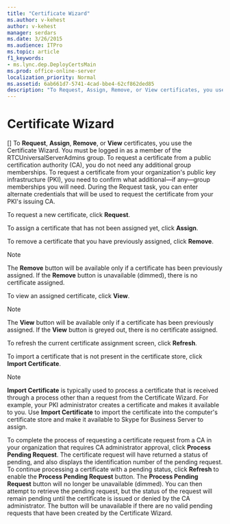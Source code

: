 ```yaml
---
title: "Certificate Wizard"
ms.author: v-kehest
author: v-kehest
manager: serdars
ms.date: 3/26/2015
ms.audience: ITPro
ms.topic: article
f1_keywords:
- ms.lync.dep.DeployCertsMain
ms.prod: office-online-server
localization_priority: Normal
ms.assetid: 6ab661d7-5741-4cad-bbe4-62cf862ded85
description: "To Request, Assign, Remove, or View certificates, you use the Certificate Wizard. You must be logged in as a member of the RTCUniversalServerAdmins group. To request a certificate from a public certification authority (CA), you do not need any additional group memberships. To request a certificate from your organization's public key infrastructure (PKI), you need to confirm what additional—if any—group memberships you will need. During the Request task, you can enter alternate credentials that will be used to request the certificate from your PKI's issuing CA."
---
```


# Certificate Wizard
[]
To **Request**, **Assign**, **Remove**, or **View** certificates, you use the Certificate Wizard. You must be logged in as a member of the RTCUniversalServerAdmins group. To request a certificate from a public certification authority (CA), you do not need any additional group memberships. To request a certificate from your organization's public key infrastructure (PKI), you need to confirm what additional—if any—group memberships you will need. During the Request task, you can enter alternate credentials that will be used to request the certificate from your PKI's issuing CA.
  
To request a new certificate, click **Request**.
  
To assign a certificate that has not been assigned yet, click **Assign**.
  
To remove a certificate that you have previously assigned, click **Remove**.
  
> [!NOTE]
> The **Remove** button will be available only if a certificate has been previously assigned. If the **Remove** button is unavailable (dimmed), there is no certificate assigned.
  
To view an assigned certificate, click **View**.
  
> [!NOTE]
> The **View** button will be available only if a certificate has been previously assigned. If the **View** button is greyed out, there is no certificate assigned.
  
To refresh the current certificate assignment screen, click **Refresh**.
  
To import a certificate that is not present in the certificate store, click **Import Certificate**.
  
> [!NOTE]
> **Import Certificate** is typically used to process a certificate that is received through a process other than a request from the Certificate Wizard. For example, your PKI administrator creates a certificate and makes it available to you. Use **Import Certificate** to import the certificate into the computer's certificate store and make it available to Skype for Business Server to assign.
  
To complete the process of requesting a certificate request from a CA in your organization that requires CA administrator approval, click **Process Pending Request**. The certificate request will have returned a status of pending, and also displays the identification number of the pending request. To continue processing a certificate with a pending status, click **Refresh** to enable the **Process Pending Request** button. The **Process Pending Request** button will no longer be unavailable (dimmed). You can then attempt to retrieve the pending request, but the status of the request will remain pending until the certificate is issued or denied by the CA administrator. The button will be unavailable if there are no valid pending requests that have been created by the Certificate Wizard.
  

